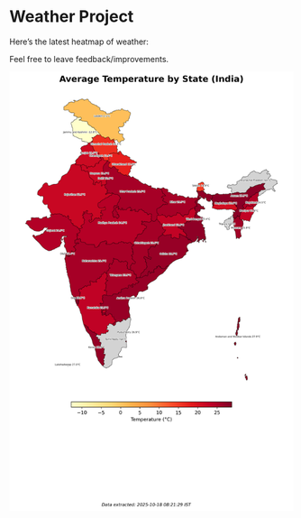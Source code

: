 # Weather Project

Here’s the latest heatmap of weather:

Feel free to leave feedback/improvements.

![India Heatmap](docs/assets/india_heatmap.png?v=F300B4)
